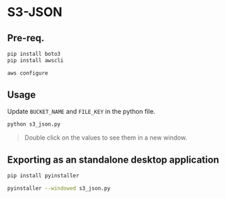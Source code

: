 # S3-JSON

## Pre-req.
```bash
pip install boto3
pip install awscli

aws configure
```

## Usage
Update `BUCKET_NAME` and `FILE_KEY` in the python file.
```bash
python s3_json.py
```
> Double click on the values to see them in a new window.

## Exporting as an standalone desktop application
```bash
pip install pyinstaller

pyinstaller --windowed s3_json.py
```

